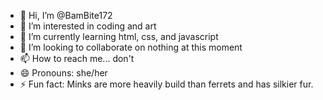 - 👋 Hi, I’m @BamBite172
- 👀 I’m interested in coding and art
- 🌱 I’m currently learning html, css, and javascript
- 💞️ I’m looking to collaborate on nothing at this moment
- 📫 How to reach me... don't
- 😄 Pronouns: she/her
- ⚡ Fun fact: Minks are more heavily build than ferrets and has silkier fur.

<!---
BamBite172/BamBite172 is a ✨ special ✨ repository because its `README.md` (this file) appears on your GitHub profile.
You can click the Preview link to take a look at your changes.
--->
